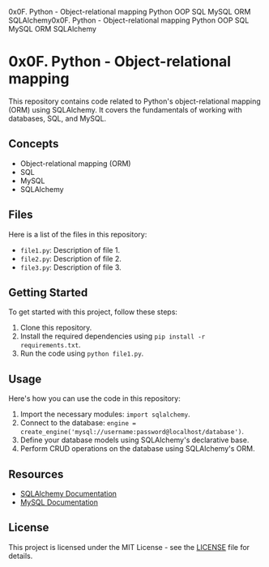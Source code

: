 0x0F. Python - Object-relational mapping
Python
OOP
SQL
MySQL
ORM
SQLAlchemy0x0F. Python - Object-relational mapping
Python
OOP
SQL
MySQL
ORM
SQLAlchemy
# 0x0F. Python - Object-relational mapping

This repository contains code related to Python's object-relational mapping (ORM) using SQLAlchemy. It covers the fundamentals of working with databases, SQL, and MySQL.

## Concepts
* Object-relational mapping (ORM)
* SQL
* MySQL
* SQLAlchemy

## Files
Here is a list of the files in this repository:

* `file1.py`: Description of file 1.
* `file2.py`: Description of file 2.
* `file3.py`: Description of file 3.

## Getting Started
To get started with this project, follow these steps:

1. Clone this repository.
2. Install the required dependencies using `pip install -r requirements.txt`.
3. Run the code using `python file1.py`.

## Usage
Here's how you can use the code in this repository:

1. Import the necessary modules: `import sqlalchemy`.
2. Connect to the database: `engine = create_engine('mysql://username:password@localhost/database')`.
3. Define your database models using SQLAlchemy's declarative base.
4. Perform CRUD operations on the database using SQLAlchemy's ORM.

## Resources
* [SQLAlchemy Documentation](https://docs.sqlalchemy.org/)
* [MySQL Documentation](https://dev.mysql.com/doc/)

## License
This project is licensed under the MIT License - see the [LICENSE](LICENSE) file for details.
